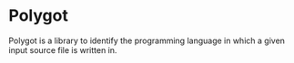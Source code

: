 Polygot
=======

Polygot is a library to identify the programming language in which a given input source file is written in. 
